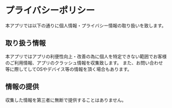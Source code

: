 # プライバシーポリシー

本アプリでは以下の通りに個人情報・プライバシー情報の取り扱いを致します。

## 取り扱う情報
本アプリではアプリの利便性向上・改善の為に個人を特定できない範囲でお客様のご利用情報、アプリのクラッシュ情報を収集致します。
また、お問い合わせ等に際してしてOSやデバイス等の情報を頂く場合もあります。

## 情報の提供
収集した情報を第三者に無断で提供することはありません。
